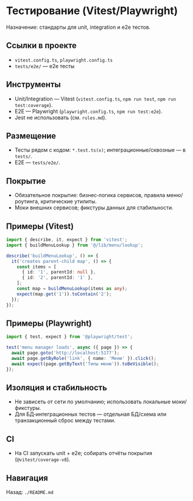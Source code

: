 # Тестирование (Vitest/Playwright)

Назначение: стандарты для unit, integration и e2e тестов.

## Ссылки в проекте

- `vitest.config.ts`, `playwright.config.ts`
- `tests/e2e/` — e2e тесты

## Инструменты

- Unit/Integration — Vitest (`vitest.config.ts`, `npm run test`, `npm run test:coverage`).
- E2E — Playwright (`playwright.config.ts`, `npm run test:e2e`).
- Jest не использовать (см. `rules.md`).

## Размещение

- Тесты рядом с кодом: `*.test.ts(x)`; интеграционные/сквозные — в `tests/`.
- E2E — `tests/e2e/`.

## Покрытие

- Обязательное покрытие: бизнес‑логика сервисов, правила меню/роутинга, критические утилиты.
- Моки внешних сервисов; фикстуры данных для стабильности.

## Примеры (Vitest)

```ts
import { describe, it, expect } from 'vitest';
import { buildMenuLookup } from '@/lib/menu/lookup';

describe('buildMenuLookup', () => {
  it('creates parent-child map', () => {
    const items = [
      { id: '1', parentId: null },
      { id: '2', parentId: '1' },
    ];
    const map = buildMenuLookup(items as any);
    expect(map.get('1')).toContain('2');
  });
});
```

## Примеры (Playwright)

```ts
import { test, expect } from '@playwright/test';

test('menu manager loads', async ({ page }) => {
  await page.goto('http://localhost:5177');
  await page.getByRole('link', { name: 'Меню' }).click();
  await expect(page.getByText('Типы меню')).toBeVisible();
});
```

## Изоляция и стабильность

- Не зависеть от сети по умолчанию; использовать локальные моки/фикстуры.
- Для БД‑интеграционных тестов — отдельная БД/схема или транзакционный сброс между тестами.

## CI

- На CI запускать unit + e2e; собирать отчёты покрытия (`@vitest/coverage-v8`).

## Навигация

Назад: `./README.md`
